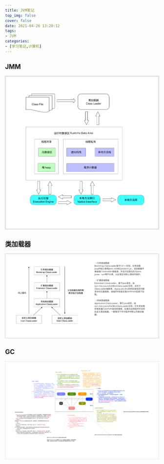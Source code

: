 ```yaml
---
title: JVM笔记
top_img: false
cover: false
date: 2021-04-26 13:20:12
tags: 
- JVM
categories: 
- [学习笔记,计算机]
---
```


## JMM 

![JMM](../../img/blog/JVM/JMM.svg)

## 类加载器

![JMM](../../img/blog/JVM/双亲委派.svg)

## GC 

![JMM](../../img/blog/JVM/JMM_GC.svg)
